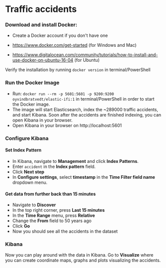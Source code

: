 # Traffic accidents

### Download and install Docker: 
- Create a Docker account if you don't have one

- https://www.docker.com/get-started (for Windows and Mac)

- https://www.digitalocean.com/community/tutorials/how-to-install-and-use-docker-on-ubuntu-16-04 (for Ubuntu)

Verify the installation by running `docker version` in terminal/PowerShell

### Run the Docker Image
- Run: `docker run --rm -p 5601:5601 -p 9200:9200 oyvindbratvedt/elastic-ifi:1` in terminal/PowerShell in order to start the Docker image.
- The image will start Elasticsearch, index the ~289000 traffic accidents, and start Kibana. Soon after the accidents are finished indexing, you can open Kibana in your browser. 
- Open Kibana in your browser on http://localhost:5601

### Configure Kibana
#### Set Index Pattern
- In Kibana, navigate to **Management** and click **Index Patterns**.
- Enter `accident` in the **Index pattern** field. 
- Click **Next step**
- In **Configure settings**, select **timestamp** in the **Time Filter field name** dropdown menu.

#### Get data from further back than 15 minutes
- Navigate to **Discover**
- In the top right corner, press **Last 15 minutes**
- In the **Time Range** menu, press **Relative**
- Change the **From** field to 50 years ago
- Click **Go**
- Now you should see all the accidents in the dataset


### Kibana
Now you can play around with the data in Kibana. Go to **Visualize** where you can create coordinate maps, graphs and plots visualizing the accidents. 
